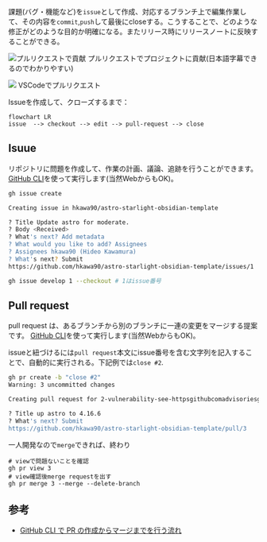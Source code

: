 課題(バグ・機能など)を`issue`として作成、対応するブランチ上で編集作業して、その内容を`commit`,`push`して最後にcloseする。こうすることで、どのような修正がどのような目的か明確になる。またリリース時にリリースノートに反映することができる。

![プルリクエストで貢献](https://www.youtube.com/watch?v=jRLGobWwA3Y)
プルリクエストでプロジェクトに貢献(日本語字幕できるのでわかりやすい)

![](https://www.youtube.com/watch?v=LdSwWxVzUpo)
VSCodeでプルリクエスト

Issueを作成して、クローズするまで：

```mermaid
flowchart LR
issue  --> checkout --> edit --> pull-request --> close
```
## Isuue
リポジトリに問題を作成して、作業の計画、議論、追跡を行うことができます。
[GitHub CLI](https://docs.github.com/ja/github-cli)を使って実行します(当然WebからもOK)。
```sh
gh issue create

Creating issue in hkawa90/astro-starlight-obsidian-template

? Title Update astro for moderate.
? Body <Received>
? What's next? Add metadata
? What would you like to add? Assignees
? Assignees hkawa90 (Hideo Kawamura)
? What's next? Submit
https://github.com/hkawa90/astro-starlight-obsidian-template/issues/1

gh issue develop 1 --checkout # 1はissue番号
```

## Pull request
pull request は、あるブランチから別のブランチに一連の変更をマージする提案です。
[GitHub CLI](https://docs.github.com/ja/github-cli)を使って実行します(当然WebからもOK)。

issueと紐づけるには`pull request`本文にissue番号を含む文字列を記入することで、自動的に実行される。下記例では`close #2`.
```sh
gh pr create -b "close #2"
Warning: 3 uncommitted changes

Creating pull request for 2-vulnerability-see-httpsgithubcomadvisoriesghsa-m85w-3h95-hcf9 into main in hkawa90/astro-starlight-obsidian-template

? Title up astro to 4.16.6
? What's next? Submit
https://github.com/hkawa90/astro-starlight-obsidian-template/pull/3
```
一人開発なので`merge`できれば、終わり
```
# viewで問題ないことを確認
gh pr view 3
# view確認後merge requestを出す
gh pr merge 3 --merge --delete-branch
```

## 参考
- [GitHub CLI で PR の作成からマージまでを行う流れ](https://gotohayato.com/content/573/)